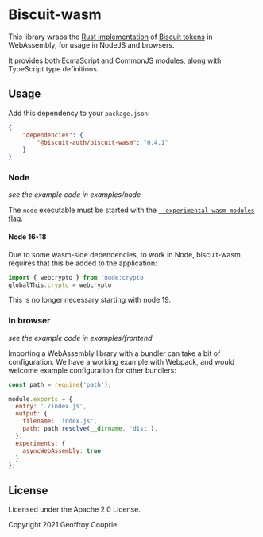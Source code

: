 # Biscuit-wasm

This library wraps the [Rust implementation](https://github.com/biscuit-auth) of [Biscuit tokens](https://www.biscuitsec.org) in WebAssembly, for usage in NodeJS and browsers.

It provides both EcmaScript and CommonJS modules, along with TypeScript type definitions.

## Usage

Add this dependency to your `package.json`:

```json
{
    "dependencies": {
        "@biscuit-auth/biscuit-wasm": "0.4.1"
    }
}
```

### Node

*see the example code in examples/node*

The `node` executable must be started with the [`--experimental-wasm-modules` flag](https://nodejs.org/api/esm.html#wasm-modules).

#### Node 16-18

Due to some wasm-side dependencies, to work in Node, biscuit-wasm requires that this be added to the application:

```javascript
import { webcrypto } from 'node:crypto'
globalThis.crypto = webcrypto
```

This is no longer necessary starting with node 19.

### In browser

*see the example code in examples/frontend*

Importing a WebAssembly library with a bundler can take a bit of configuration. We have a working example with
Webpack, and would welcome example configuration for other bundlers:

```javascript
const path = require('path');

module.exports = {
  entry: './index.js',
  output: {
    filename: 'index.js',
    path: path.resolve(__dirname, 'dist'),
  },
  experiments: {
    asyncWebAssembly: true
  }
};
```

## License

Licensed under the Apache 2.0 License.

Copyright 2021 Geoffroy Couprie
